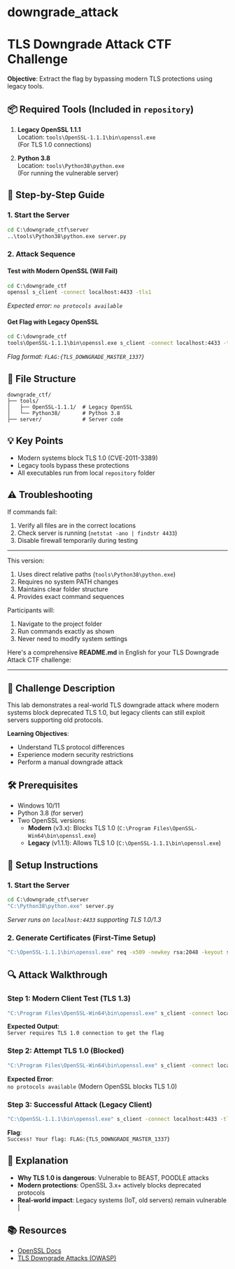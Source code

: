 # downgrade_attack



# **TLS Downgrade Attack CTF Challenge**  
**Objective**: Extract the flag by bypassing modern TLS protections using legacy tools.

## 📦 Required Tools (Included in `repository`)
1. **Legacy OpenSSL 1.1.1**  
   Location: `tools\OpenSSL-1.1.1\bin\openssl.exe`  
   (For TLS 1.0 connections)

2. **Python 3.8**  
   Location: `tools\Python38\python.exe`  
   (For running the vulnerable server)

## 🚀 Step-by-Step Guide

### 1. Start the Server
```cmd
cd C:\downgrade_ctf\server
..\tools\Python38\python.exe server.py
```

### 2. Attack Sequence

#### Test with Modern OpenSSL (Will Fail)
```cmd
cd C:\downgrade_ctf
openssl s_client -connect localhost:4433 -tls1
```
*Expected error: `no protocols available`*

#### Get Flag with Legacy OpenSSL
```cmd
cd C:\downgrade_ctf
tools\OpenSSL-1.1.1\bin\openssl.exe s_client -connect localhost:4433 -tls1 
```
*Flag format: `FLAG:{TLS_DOWNGRADE_MASTER_1337}`*

## 📂 File Structure
```
downgrade_ctf/
├── tools/
│   ├── OpenSSL-1.1.1/  # Legacy OpenSSL
│   └── Python38/       # Python 3.8
├── server/             # Server code
```

## 💡 Key Points
- Modern systems block TLS 1.0 (CVE-2011-3389)
- Legacy tools bypass these protections
- All executables run from local `repository` folder

## ⚠️ Troubleshooting
If commands fail:
1. Verify all files are in the correct locations
2. Check server is running (`netstat -ano | findstr 4433`)
3. Disable firewall temporarily during testing

---

This version:
1. Uses direct relative paths (`tools\Python38\python.exe`)
2. Requires no system PATH changes
3. Maintains clear folder structure
4. Provides exact command sequences

Participants will:
1. Navigate to the project folder
2. Run commands exactly as shown
3. Never need to modify system settings

Here's a comprehensive **README.md** in English for your TLS Downgrade Attack CTF challenge:

---

## 📝 Challenge Description  
This lab demonstrates a real-world TLS downgrade attack where modern systems block deprecated TLS 1.0, but legacy clients can still exploit servers supporting old protocols.  

**Learning Objectives**:  
- Understand TLS protocol differences  
- Experience modern security restrictions  
- Perform a manual downgrade attack  

## 🛠️ Prerequisites  
- Windows 10/11  
- Python 3.8 (for server)  
- Two OpenSSL versions:  
  - **Modern** (v3.x): Blocks TLS 1.0 (`C:\Program Files\OpenSSL-Win64\bin\openssl.exe`)  
  - **Legacy** (v1.1.1): Allows TLS 1.0 (`C:\OpenSSL-1.1.1\bin\openssl.exe`)  

## 🚀 Setup Instructions  

### 1. Start the Server  
```cmd
cd C:\downgrade_ctf\server
"C:\Python38\python.exe" server.py
```
*Server runs on `localhost:4433` supporting TLS 1.0/1.3*  

### 2. Generate Certificates (First-Time Setup)  
```cmd
"C:\OpenSSL-1.1.1\bin\openssl.exe" req -x509 -newkey rsa:2048 -keyout server.key -out server.crt -days 365 -nodes -subj "/CN=localhost"
```

## 🔍 Attack Walkthrough  

### Step 1: Modern Client Test (TLS 1.3)  
```cmd
"C:\Program Files\OpenSSL-Win64\bin\openssl.exe" s_client -connect localhost:4433 -tls1_3 
```
**Expected Output**:  
`Server requires TLS 1.0 connection to get the flag`  

### Step 2: Attempt TLS 1.0 (Blocked)  
```cmd
"C:\Program Files\OpenSSL-Win64\bin\openssl.exe" s_client -connect localhost:4433 -tls1 
```
**Expected Error**:  
`no protocols available` (Modern OpenSSL blocks TLS 1.0)  

### Step 3: Successful Attack (Legacy Client)  
```cmd
"C:\OpenSSL-1.1.1\bin\openssl.exe" s_client -connect localhost:4433 -tls1 
```
**Flag**:  
`Success! Your flag: FLAG:{TLS_DOWNGRADE_MASTER_1337}`  

## 🧠 Explanation  
- **Why TLS 1.0 is dangerous**: Vulnerable to BEAST, POODLE attacks  
- **Modern protections**: OpenSSL 3.x+ actively blocks deprecated protocols  
- **Real-world impact**: Legacy systems (IoT, old servers) remain vulnerable  |

## 📚 Resources  
- [OpenSSL Docs](https://www.openssl.org/docs/)  
- [TLS Downgrade Attacks (OWASP)](https://owasp.org/www-community/attacks/SSL_Downgrade)  
